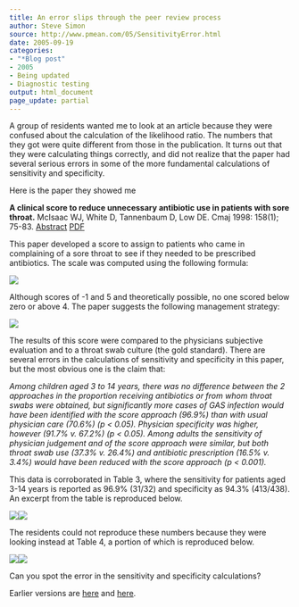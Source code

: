 ```yaml
---
title: An error slips through the peer review process
author: Steve Simon
source: http://www.pmean.com/05/SensitivityError.html
date: 2005-09-19
categories:
- "*Blog post"
- 2005
- Being updated
- Diagnostic testing
output: html_document
page_update: partial
---
```


A group of residents wanted me to look at an article because they were
confused about the calculation of the likelihood ratio. The numbers that
they got were quite different from those in the publication. It turns
out that they were calculating things correctly, and did not realize
that the paper had several serious errors in some of the more
fundamental calculations of sensitivity and specificity.

<!---More--->

Here is the paper they showed me

**A clinical score to reduce unnecessary antibiotic use in patients
with sore throat.** McIsaac WJ, White D, Tannenbaum D, Low DE. Cmaj
1998: 158(1); 75-83.
[Abstract](http://www.cmaj.ca/cgi/content/abstract/158/1/75)
[PDF](http://www.cmaj.ca/cgi/reprint/158/1/75.pdf)

This paper developed a score to assign to patients who came in
complaining of a sore throat to see if they needed to be prescribed
antibiotics. The scale was computed using the following formula:

![](http://www.pmean.com/weblog/images/ErrorSlipsThrough1.gif)

Although scores of -1 and 5 and theoretically possible, no one scored
below zero or above 4. The paper suggests the following management
strategy:

![](http://www.pmean.com/weblog/images/ErrorSlipsThrough2.gif)

The results of this score were compared to the physicians subjective
evaluation and to a throat swab culture (the gold standard). There are
several errors in the calculations of sensitivity and specificity in
this paper, but the most obvious one is the claim that:

*Among children aged 3 to 14 years, there was no difference between
the 2 approaches in the proportion receiving antibiotics or from whom
throat swabs were obtained, but significantly more cases of GAS
infection would have been identified with the score approach (96.9%)
than with usual physician care (70.6%) (p < 0.05). Physician
specificity was higher, however (91.7% v. 67.2%) (p < 0.05). Among
adults the sensitivity of physician judgement and of the score
approach were similar, but both throat swab use (37.3% v. 26.4%) and
antibiotic prescription (16.5% v. 3.4%) would have been reduced with
the score approach (p < 0.001).*

This data is corroborated in Table 3, where the sensitivity for patients
aged 3-14 years is reported as 96.9% (31/32) and specificity as 94.3%
(413/438). An excerpt from the table is reproduced below.

![](http://www.pmean.com/weblog/images/ErrorSlipsThrough3.jpg)![](http://www.pmean.com/weblog/images/ErrorSlipsThrough4.jpg)

The residents could not reproduce these numbers because they were
looking instead at Table 4, a portion of which is reproduced below.

![](http://www.pmean.com/weblog/images/ErrorSlipsThrough5.jpg)![](http://www.pmean.com/weblog/images/ErrorSlipsThrough6.jpg)

Can you spot the error in the sensitivity and specificity calculations?

Earlier versions are [here][sim1] and [here][sim2].


[sim1]: http://www.pmean.com/05/SensitivityError.html
[sim2]: http://new.pmean.com/sensitivity-error/
